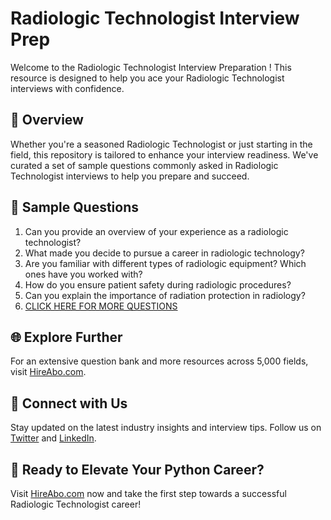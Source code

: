 # Radiologic Technologist Interview Prep

Welcome to the Radiologic Technologist Interview Preparation ! This resource is designed to help you ace your Radiologic Technologist interviews with confidence.

## 🚀 Overview

Whether you're a seasoned Radiologic Technologist or just starting in the field, this repository is tailored to enhance your interview readiness. We've curated a set of sample questions commonly asked in Radiologic Technologist interviews to help you prepare and succeed.

## 📝 Sample Questions

1. Can you provide an overview of your experience as a radiologic technologist?
2. What made you decide to pursue a career in radiologic technology?
3. Are you familiar with different types of radiologic equipment? Which ones have you worked with?
4. How do you ensure patient safety during radiologic procedures?
5. Can you explain the importance of radiation protection in radiology?
6. [CLICK HERE FOR MORE QUESTIONS](https://hireabo.com/job/2_1_31/Radiologic%20Technologist)

## 🌐 Explore Further

For an extensive question bank and more resources across 5,000 fields, visit [HireAbo.com](https://www.hireabo.com).

## 📱 Connect with Us

Stay updated on the latest industry insights and interview tips. Follow us on [Twitter](https://twitter.com/hireabo) and [LinkedIn](https://www.linkedin.com/in/hire-abo-3609972a8/).

## 🚀 Ready to Elevate Your Python Career?

Visit [HireAbo.com](https://www.hireabo.com) now and take the first step towards a successful Radiologic Technologist career!
